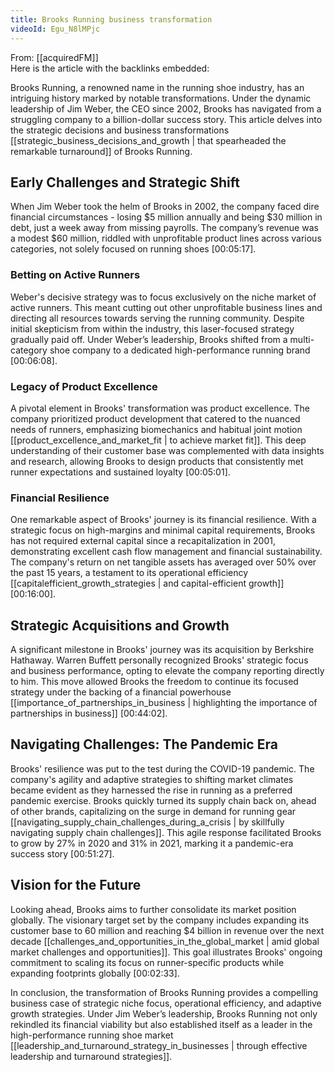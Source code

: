 ```yaml
---
title: Brooks Running business transformation
videoId: Egu_N8lMPjc
---
```


From: [[acquiredFM]] <br/> 
Here is the article with the backlinks embedded:

Brooks Running, a renowned name in the running shoe industry, has an intriguing history marked by notable transformations. Under the dynamic leadership of Jim Weber, the CEO since 2002, Brooks has navigated from a struggling company to a billion-dollar success story. This article delves into the strategic decisions and business transformations [[strategic_business_decisions_and_growth | that spearheaded the remarkable turnaround]] of Brooks Running.

## Early Challenges and Strategic Shift

When Jim Weber took the helm of Brooks in 2002, the company faced dire financial circumstances - losing $5 million annually and being $30 million in debt, just a week away from missing payrolls. The company’s revenue was a modest $60 million, riddled with unprofitable product lines across various categories, not solely focused on running shoes <a class="yt-timestamp" data-t="00:05:17">[00:05:17]</a>.

### Betting on Active Runners

Weber's decisive strategy was to focus exclusively on the niche market of active runners. This meant cutting out other unprofitable business lines and directing all resources towards serving the running community. Despite initial skepticism from within the industry, this laser-focused strategy gradually paid off. Under Weber’s leadership, Brooks shifted from a multi-category shoe company to a dedicated high-performance running brand <a class="yt-timestamp" data-t="00:06:08">[00:06:08]</a>.

### Legacy of Product Excellence

A pivotal element in Brooks' transformation was product excellence. The company prioritized product development that catered to the nuanced needs of runners, emphasizing biomechanics and habitual joint motion [[product_excellence_and_market_fit | to achieve market fit]]. This deep understanding of their customer base was complemented with data insights and research, allowing Brooks to design products that consistently met runner expectations and sustained loyalty <a class="yt-timestamp" data-t="00:05:01">[00:05:01]</a>.

### Financial Resilience

One remarkable aspect of Brooks' journey is its financial resilience. With a strategic focus on high-margins and minimal capital requirements, Brooks has not required external capital since a recapitalization in 2001, demonstrating excellent cash flow management and financial sustainability. The company's return on net tangible assets has averaged over 50% over the past 15 years, a testament to its operational efficiency [[capitalefficient_growth_strategies | and capital-efficient growth]] <a class="yt-timestamp" data-t="00:16:00">[00:16:00]</a>.

## Strategic Acquisitions and Growth

A significant milestone in Brooks' journey was its acquisition by Berkshire Hathaway. Warren Buffett personally recognized Brooks' strategic focus and business performance, opting to elevate the company reporting directly to him. This move allowed Brooks the freedom to continue its focused strategy under the backing of a financial powerhouse [[importance_of_partnerships_in_business | highlighting the importance of partnerships in business]] <a class="yt-timestamp" data-t="00:44:02">[00:44:02]</a>.

## Navigating Challenges: The Pandemic Era

Brooks' resilience was put to the test during the COVID-19 pandemic. The company's agility and adaptive strategies to shifting market climates became evident as they harnessed the rise in running as a preferred pandemic exercise. Brooks quickly turned its supply chain back on, ahead of other brands, capitalizing on the surge in demand for running gear [[navigating_supply_chain_challenges_during_a_crisis | by skillfully navigating supply chain challenges]]. This agile response facilitated Brooks to grow by 27% in 2020 and 31% in 2021, marking it a pandemic-era success story <a class="yt-timestamp" data-t="00:51:27">[00:51:27]</a>.

## Vision for the Future

Looking ahead, Brooks aims to further consolidate its market position globally. The visionary target set by the company includes expanding its customer base to 60 million and reaching $4 billion in revenue over the next decade [[challenges_and_opportunities_in_the_global_market | amid global market challenges and opportunities]]. This goal illustrates Brooks' ongoing commitment to scaling its focus on runner-specific products while expanding footprints globally <a class="yt-timestamp" data-t="01:02:33">[00:02:33]</a>.

In conclusion, the transformation of Brooks Running provides a compelling business case of strategic niche focus, operational efficiency, and adaptive growth strategies. Under Jim Weber’s leadership, Brooks Running not only rekindled its financial viability but also established itself as a leader in the high-performance running shoe market [[leadership_and_turnaround_strategy_in_businesses | through effective leadership and turnaround strategies]].
